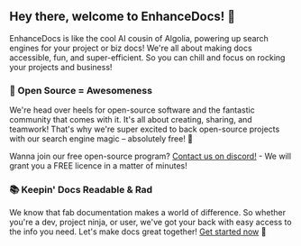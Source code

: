 ## Hey there, welcome to EnhanceDocs! 👋

EnhanceDocs is like the cool AI cousin of Algolia, powering up search engines for your project or biz docs! We're all about making docs accessible, fun, and super-efficient. So you can chill and focus on rocking your projects and business!

### 🎉 Open Source = Awesomeness

We're head over heels for open-source software and the fantastic community that comes with it. It's all about creating, sharing, and teamwork! That's why we're super excited to back open-source projects with our search engine magic – absolutely free! 🚀

Wanna join our free open-source program? [Contact us on discord!](https://discord.com/invite/AUDa3KZavw) - We will grant you a FREE licence in a matter of minutes!

### 📚 Keepin' Docs Readable & Rad

We know that fab documentation makes a world of difference. So whether you're a dev, project ninja, or user, we've got your back with easy access to the info you need. Let's make docs great together! [Get started now](https://app.enhancedocs.com/sign-up) 🌟
